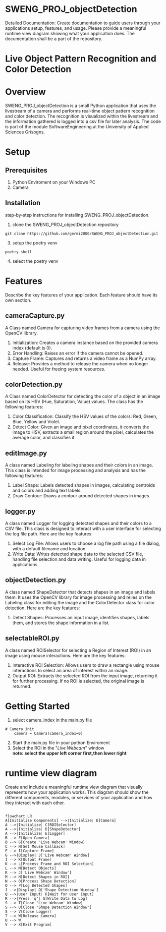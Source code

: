 # SWENG_PROJ_objectDetection
Detailed Documentation: Create documentation to guide users through your applications setup,
features, and usage. Please provide a meaningful runtime view diagram showing what your application
does. The documentation shall be a part of the repository.

# Live Object Pattern Recognition and Color Detection

# Overview
SWENG_PROJ_objectDetection is a small Python application that uses the livestream of a camera and performs real-time 
object pattern recognition and color detection. The recognition is visualized within the livestream and the 
information gathered is logged into a csv file for later analysis. 
The code is part of the module SoftwareEngineering at the University of Applied Sciences Grisogns.


# Setup
## Prerequisites
1. Python Enviroment on your Windows PC
2. Camera

## Installation
step-by-step instructions for installing SWENG_PROJ_objectDetection. 

1. clone the SWENG_PROJ_objectDetection repository  
```
git clone https://github.com/germi2000/SWENG_PROJ_objectDetection.git
```
3. setup the poetry venv  
```
poetry shell
```
4. select the poetry venv

# Features
Describe the key features of your application. Each feature should have its own section.

## cameraCapture.py
A Class named Camera for capturing video frames from a camera using the OpenCV library. 
1. Initialization: Creates a camera instance based on the provided camera index (default is 0).
2. Error Handling: Raises an error if the camera cannot be opened.
3. Capture Frame: Captures and returns a video frame as a NumPy array.
4. Release: Provides a method to release the camera when no longer needed. Useful for freeing system resources.

## colorDetection.py
A Class named ColorDetector for detecting the color of a object in an image based on its 
HSV (Hue, Saturation, Value) values. The class has the following features:
1. Color Classification: Classify the HSV values of the colors: Red, Green, Blue, Yellow and Violet.
2. Detect Color: Given an image and pixel coordinates, it converts the image to HSV, extracts a small region around the pixel, calculates the average color, and classifies it.

## editImage.py
A class named Labeling for labeling shapes and their colors in an image. This class is intended for image processing and analysis and has the following features:
1. Label Shape: Labels detected shapes in images, calculating centroids and colors and adding text labels.
2. Draw Contour: Draws a contour around detected shapes in images.

## logger.py
A class named Logger for logging detected shapes and their colors to a CSV file. This class is designed to interact with a user interface for selecting the log file path. Here are the key features:
1. Select Log File: Allows users to choose a log file path using a file dialog, with a default filename and location.
2. Write Data: Writes detected shape data to the selected CSV file, handling file selection and data writing. Useful for logging data in applications.

## objectDetection.py
A class named ShapeDetector that detects shapes in an image and labels them. It uses the OpenCV library for image processing and relies on the Labeling class for editing the image and the ColorDetector class for color detection. Here are the key features:
1. Detect Shapes: Processes an input image, identifies shapes, labels them, and stores the shape information in a list.

## selectableROI.py
A class named ROISelector for selecting a Region of Interest (ROI) in an image using mouse interactions. Here are the key features:
1. Interactive ROI Selection: Allows users to draw a rectangle using mouse interactions to select an area of interest within an image.
2. Output ROI: Extracts the selected ROI from the input image, returning it for further processing. If no ROI is selected, the original image is returned.

# Getting Started
1. select camera_index in the main.py file
```
# Camera init
    camera = Camera(camera_index=0)
```
2. Start the main.py file in your python Enviroment
3. Select the ROI in the "_Live Webcam_" window  
__note: select the upper left corner first,then lower right__

# runtime view diagram
Create and include a meaningful runtime view diagram that visually represents how your application works. This diagram should show the different components, modules, or services of your application and how they interact with each other.

```mermaid

flowchart LR
A[Initialize Components] -->|Initialize| B[Camera]
A -->|Initialize| C[ROISelector]
A -->|Initialize| D[ShapeDetector]
A -->|Initialize| E[Logger]
B --> F[Open Camera]
B --> G[Create 'Live Webcam' Window]
C --> H[Set Mouse Callback]
F --> I[Capture Frame]
G -->|Display| J['Live Webcam' Window]
I --> K[Output Frame]
K --> L[Process Frame and ROI Selection]
L --> M[Detect Objects]
K --> J['Live Webcam' Window']
M --> N[Detect Shapes in ROI]
N --> O[Process Shape Detection]
O --> P[Log Detected Shapes]
J -->|Display| Q['Shape Detection Window']
Q -->|User Input| R[Wait for User Input]
R -->|Press 'q'| S[Write Data to Log]
S --> T[Close 'Live Webcam' Window]
S --> U[Close 'Shape Detection Window']
S --> V[Close Logger]
T --> W[Release Camera]
U --> W
V --> X[Exit Program]


```


